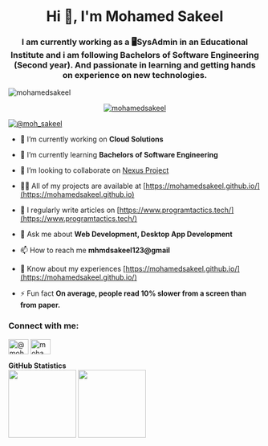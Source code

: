 <h1 align="center">Hi 👋, I'm Mohamed Sakeel</h1>
<h3 align="center">I am currently working as a 🖥SysAdmin in an Educational Institute and i am following Bachelors of Software Engineering (Second year). And passionate in learning and getting hands on experience on new technologies.</h3>

<p align="left"> <img src="https://komarev.com/ghpvc/?username=mohamedsakeel&label=Profile%20views&color=0e75b6&style=flat" alt="mohamedsakeel" /> </p>

<p align="center"> <a href="https://github.com/ryo-ma/github-profile-trophy"><img src="https://github-profile-trophy.vercel.app/?username=mohamedsakeel" alt="mohamedsakeel" /></a> </p>

<p align="left"> <a href="https://twitter.com/moh_sakeel" target="blank"><img src="https://img.shields.io/twitter/follow/moh_sakeel?logo=twitter&style=for-the-badge" alt="@moh_sakeel" /></a> </p>

- 🔭 I’m currently working on **Cloud Solutions**

- 🌱 I’m currently learning **Bachelors of Software Engineering**

- 👯 I’m looking to collaborate on [Nexus Project](https://github.com/users/mohamedsakeel/projects/1)

- 👨‍💻 All of my projects are available at [https://mohamedsakeel.github.io/](https://mohamedsakeel.github.io)

- 📝 I regularly write articles on [https://www.programtactics.tech/](https://www.programtactics.tech/)

- 💬 Ask me about **Web Development, Desktop App Development**

- 📫 How to reach me **mhmdsakeel123@gmail**

- 📄 Know about my experiences [https://mohamedsakeel.github.io/](https://mohamedsakeel.github.io/)

- ⚡ Fun fact **On average, people read 10% slower from a screen than from paper.**

<h3 align="left">Connect with me:</h3>
<p align="left">
<a href="https://twitter.com/@moh_sakeel" target="blank"><img align="center" src="https://raw.githubusercontent.com/rahuldkjain/github-profile-readme-generator/master/src/images/icons/Social/twitter.svg" alt="@moh_sakeel" height="30" width="40" /></a>
<a href="https://stackoverflow.com/users/mohamed-sakeel" target="blank"><img align="center" src="https://raw.githubusercontent.com/rahuldkjain/github-profile-readme-generator/master/src/images/icons/Social/stack-overflow.svg" alt="mohamed-sakeel" height="30" width="40" /></a>
</p>

  <summary><b>GitHub Statistics</b></summary>
  <div>
    <img height="135px" src="https://github-readme-stats.vercel.app/api?username=mohamedsakeel&hide_title=true&hide_border=true&show_icons=true&include_all_commits=true&count_private=true&line_height=21&theme=nord" />
    <img height="135px" src="https://github-readme-stats.vercel.app/api/top-langs/?username=mohamedsakeel&hide=html&hide_title=true&hide_border=true&layout=compact&langs_count=8&theme=nord" />
  </div>

